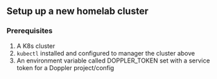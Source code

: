 ## Setup up a new homelab cluster

### Prerequisites
1. A K8s cluster
1. <code>kubectl</code> installed and configured to manager the cluster above
1. An environment variable called DOPPLER_TOKEN set with a service token for a Doppler project/config 
